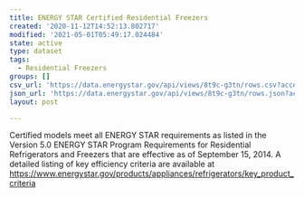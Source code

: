 ```yaml
---
title: ENERGY STAR Certified Residential Freezers
created: '2020-11-12T14:52:13.802717'
modified: '2021-05-01T05:49:17.024484'
state: active
type: dataset
tags:
  - Residential Freezers
groups: []
csv_url: 'https://data.energystar.gov/api/views/8t9c-g3tn/rows.csv?accessType=DOWNLOAD'
json_url: 'https://data.energystar.gov/api/views/8t9c-g3tn/rows.json?accessType=DOWNLOAD'
layout: post

---
```

Certified models meet all ENERGY STAR requirements as listed in the Version 5.0 ENERGY STAR Program Requirements for Residential Refrigerators and Freezers that are effective as of September 15, 2014. A detailed listing of key efficiency criteria are available at https://www.energystar.gov/products/appliances/refrigerators/key_product_criteria
